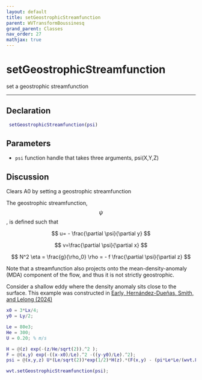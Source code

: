 ```yaml
---
layout: default
title: setGeostrophicStreamfunction
parent: WVTransformBoussinesq
grand_parent: Classes
nav_order: 27
mathjax: true
---
```


#  setGeostrophicStreamfunction

set a geostrophic streamfunction


---

## Declaration
```matlab
 setGeostrophicStreamfunction(psi)
```
## Parameters
+ `psi`  function handle that takes three arguments, psi(X,Y,Z)

## Discussion

  Clears A0 by setting a geostrophic streamfunction
 
  The geostrophic streamfunction, $$\psi$$, is defined such that
 
  $$
  u= - \frac{\partial \psi}{\partial y}
  $$
 
  $$
  v=\frac{\partial \psi}{\partial x}
  $$
 
  $$
  N^2 \eta = \frac{g}{\rho_0} \rho = - f \frac{\partial \psi}{\partial z}
  $$
 
  Note that a streamfunction also projects onto the
  mean-density-anomaly (MDA) component of the flow, and thus it
  is not strictly geostrophic.
 
  Consider a shallow eddy where the density anomaly sits close to the
  surface. This example was constructed in [Early, Hernández-Dueñas, Smith,
  and Lelong (2024)](https://arxiv.org/abs/2403.20269)
 
  ```matlab
  x0 = 3*Lx/4;
  y0 = Ly/2;
 
  Le = 80e3;
  He = 300;
  U = 0.20; % m/s
 
  H = @(z) exp(-(z/He/sqrt(2)).^2 );
  F = @(x,y) exp(-((x-x0)/Le).^2 -((y-y0)/Le).^2);
  psi = @(x,y,z) U*(Le/sqrt(2))*exp(1/2)*H(z).*(F(x,y) - (pi*Le*Le/(wvt.Lx*wvt.Ly)));
 
  wvt.setGeostrophicStreamfunction(psi);
  ```
 
        

